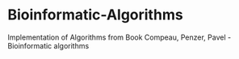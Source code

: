 # Bioinformatic-Algorithms
Implementation of Algorithms from Book Compeau, Penzer, Pavel - Bioinformatic algorithms
